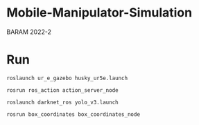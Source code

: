 # Mobile-Manipulator-Simulation
BARAM 2022-2

# Run
```
roslaunch ur_e_gazebo husky_ur5e.launch

rosrun ros_action action_server_node

roslaunch darknet_ros yolo_v3.launch

rosrun box_coordinates box_coordinates_node
```
